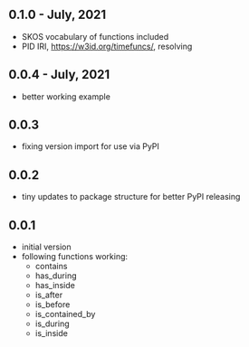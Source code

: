 0.1.0 - July, 2021
-----
* SKOS vocabulary of functions included
* PID IRI, https://w3id.org/timefuncs/, resolving

0.0.4 - July, 2021
-----
* better working example

0.0.3
-----
* fixing version import for use via PyPI

0.0.2
-----
* tiny updates to package structure for better PyPI releasing

0.0.1
-----
* initial version
* following functions working:
    * contains
    * has_during
    * has_inside
    * is_after
    * is_before
    * is_contained_by
    * is_during
    * is_inside
